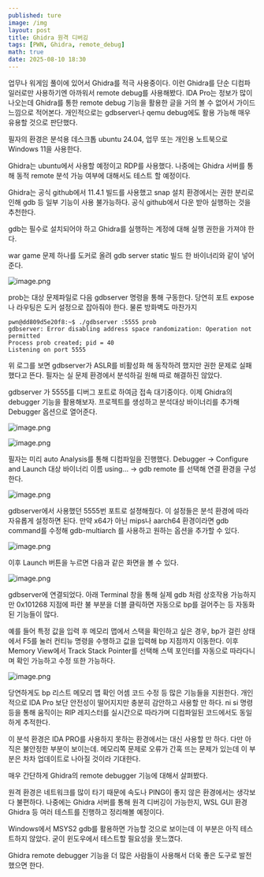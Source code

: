 ```yaml
---
published: ture
image: /img
layout: post
title: Ghidra 원격 디버깅 
tags: [PWN, Ghidra, remote_debug]
math: true
date: 2025-08-10 18:30
---
```


업무나 워게임 풀이에 있어서 Ghidra를 적극 사용중이다. 이런 Ghidra를 단순 디컴파일러로만 사용하기엔 아까워서 remote debug를 사용해봤다. IDA Pro는 정보가 많이 나오는데 Ghidra를 통한 remote debug 기능을 활용한 글을 거의 볼 수 없어서 가이드 느낌으로 적어본다. 개인적으로는 gdbserver나 qemu debug에도 활용 가능해 매우 유용할 것으로 판단했다.

필자의 환경은 분석용 데스크톱 ubuntu 24.04, 업무 또는 개인용 노트북으로 Windows 11을 사용한다.

Ghidra는 ubuntu에서 사용할 예정이고 RDP를 사용했다. 나중에는 Ghidra 서버를 통해 동적 remote 분석 가능 여부에 대해서도 테스트 할 예정이다.

Ghidra는 공식 github에서 11.4.1 빌드를 사용했고 snap 설치 환경에서는 권한 분리로 인해 gdb 등 일부 기능이 사용 불가능하다. 공식 github에서 다운 받아 실행하는 것을 추천한다.

gdb는 필수로 설치되어야 하고 Ghidra를 실행하는 계정에 대해 실행 권한을 가져야 한다. 

war game 문제 하나를 도커로 올려 gdb server static 빌드 한 바이너리와 같이 넣어준다.

![image.png](/img/Ghidra-remote-debugger/image.png)

prob는 대상 문제파일로 다음 gdbserver 명령을 통해 구동한다. 당연히 포트 expose나 라우팅은 도커 설정으로 잡아줘야 한다. 물론 방화벽도 마찬가지

```
pwn@dd809d5e20f8:~$ ./gdbserver :5555 prob
gdbserver: Error disabling address space randomization: Operation not permitted
Process prob created; pid = 40
Listening on port 5555
```

위 로그를 보면 gdbserver가 ASLR를 비활성화 해 동작하려 했지만 권한 문제로 실패했다고 뜬다. 필자는 실 문제 환경에서 분석하길 원해 따로 해결하진 않았다. 

gdbserver 가 5555를 디버그 포트로 하여금 접속 대기중이다. 이제 Ghidra의 debugger 기능을 활용해보자. 프로젝트를 생성하고 분석대상 바이너리를 추가해 Debugger 옵션으로 열어준다.

![image.png](/img/Ghidra-remote-debugger/image%201.png)

![image.png](/img/Ghidra-remote-debugger/image%202.png)

필자는 미리 auto Analysis를 통해 디컴파일을 진행했다. Debugger → Configure and Launch 대상 바이너리 이름 using… → gdb remote 를 선택해 연결 환경을 구성한다.

![image.png](/img/Ghidra-remote-debugger/image%203.png)

gdbserver에서 사용했던 5555번 포트로 설졍해줬다. 이 설정들은 분석 환경에 따라 자유롭게 설정하면 된다. 만약 x64가 아닌 mips나 aarch64 환경이라면 gdb command를 수정해 gdb-multiarch 를 사용하고 원하는 옵션을 추가할 수 있다.

![image.png](/img/Ghidra-remote-debugger/image%204.png)

이후 Launch 버튼을 누르면 다음과 같은 화면을 볼 수 있다.

![image.png](/img/Ghidra-remote-debugger/image%205.png)

gdbserver에 연결되었다. 아래 Terminal 창을 통해 실제 gdb 처럼 상호작용 가능하지만 0x101268 지점에 파란 불 부분을 더블 클릭하면 자동으로 bp를 걸어주는 등 자동화된 기능들이 많다. 

예를 들어 특정 값을 입력 후 메모리 맵에서 스택을 확인하고 싶은 경우, bp가 걸린 상태에서 F5를 눌러 컨티뉴 명령을 수행하고 값을 입력해 bp 지점까지 이동한다. 이후 Memory View에서 Track Stack Pointer를 선택해 스텍 포인터를 자동으로 따라다니며 확인 가능하고 수정 또한 가능하다.

![image.png](/img/Ghidra-remote-debugger/image%206.png)

당연하게도 bp 리스트 메모리 맵 확인 어셈 코드 수정 등 많은 기능들을 지원한다. 개인적으로 IDA Pro 보단 안전성이 떨어지지만 충분히 감안하고 사용할 만 하다. ni si 명령 등을 통해 움직이는 RIP 레지스터를 실시간으로 따라가며 디컴파일된 코드에서도 동일하게 추적한다.

이 분석 환경은 IDA PRO를 사용하지 못하는 환경에서는 대신 사용할 만 하다. 다만 아직은 불안정한 부분이 보이는데. 메모리쪽 문제로 오류가 간혹 뜨는 문제가 있는데 이 부분은 차차 업데이트로 나아질 것이라 기대한다.

매우 간단하게 Ghidra의 remote debugger 기능에 대해서 살펴봤다.

원격 환경은 네트워크를 많이 타기 때문에 속도나 PING이 좋지 않은 환경에서는 생각보다 불편하다. 나중에는 Ghidra 서버를 통해 원격 디버깅이 가능한지, WSL GUI 환경 Ghidra 등 여러 테스트를 진행하고 정리해볼 예정이다.

Windows에서 MSYS2 gdb를 활용하면 가능할 것으로 보이는데 이 부분은 아직 테스트하지 않았다. 굳이 윈도우에서 테스트할 필요성을 못느꼈다.

Ghidra remote debugger 기능을 더 많은 사람들이 사용해서 더욱 좋은 도구로 발전했으면 한다.